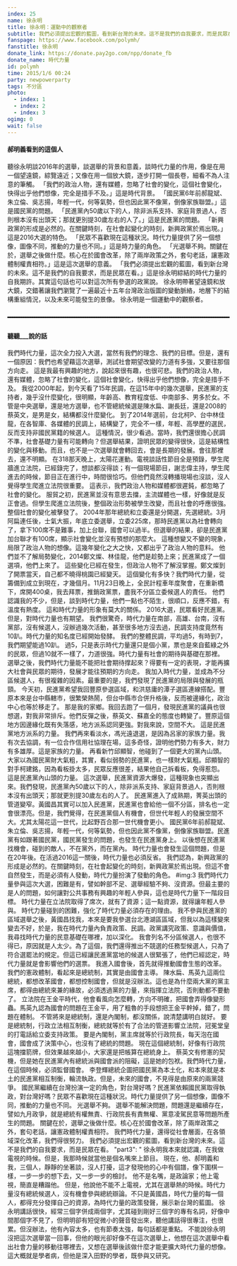 ```yaml
---
index: 25
name: 徐永明
title: 徐永明：運動中的觀察者
subtitle: 我們必須提出宏觀的藍圖，看到新台灣的未來。這不是我們的自我要求，而是民眾在看。
fanspage: https://www.facebook.com/polymh/
fanstitle: 徐永明
donate_link: https://donate.pay2go.com/npp/donate_fb
donate_name: 時代力量
id: polymh
time: 2015/1/6 00:24
party: newpowerparty
tags: 不分區
photo:
  - index: 1
  - index: 2
  - index: 3
ogimg: 0
wait: false
---
```

#### 郝明義看到的這個人
聽徐永明談2016年的選舉，談選舉的背景和意義，談時代力量的作用，像是在用一個望遠鏡，綜覽遠近；又像在用一個放大鏡，逐步打開一個長卷，細看不為人注意的筆觸。
「我們的政治人物，還有媒體，忽略了社會的變化，這個社會變化，快得出乎他們想像，完全是措手不及。」這是時代背景。
「國民黨6年前郝龍斌、朱立倫、吳志揚，年輕一代，何等氣勢，但也因此黨不像黨，倒像家族聯盟。」這是國民黨的問題。
「民進黨內50歲以下的人，除非派系支持、家庭背景過人，否則根本沒有出頭天；那就更別提30歲左右的人了。」這是民進黨的問題。
「新興政黨的形成是必然的。在關鍵時刻，在社會起變化的時刻，新興政黨於焉出現。」這是2016大選的特色。
「民眾不喜歡現在這種狀況。時代力量提供了另一個想像，圖像不同，推動的力量也不同。」這是時力量的角色。
「光選舉不夠。關鍵在於，選舉之後做什麼。核心在於國會改革，除了兩岸政策之外，套句老話，讓憲政體制權責相符。」這是這次選舉的意義。
「我們必須提出宏觀的藍圖，看到新台灣的未來。這不是我們的自我要求，而是民眾在看。」這是徐永明綜結的時代力量的自我期許。其實這句話也可以對這次所有參選的政黨說。
徐永明帶著望遠鏡和放大鏡，交錯著讓我們瀏覽了一遍最近十五年台灣政治版圖的變動脈絡，地層下的結構重組情況，以及未來可能發生的景像。
徐永明是一個運動中的觀察者。
<hr style="border:1px dashed black;margin-bottom:30px;margin-top:30px;">

#### 聽聽___說的話

我們時代力量，這次全力投入大選，當然有我們的理念、我們的目標。但是，還有一個原因：我們也希望藉這次選舉，測試社會期望改變的力道有多強，又要往那個方向走。
這是我最有興趣的地方，說起來很有趣，也很可悲。我們的政治人物，還有媒體，忽略了社會的變化，這個社會變化，快得出乎他們想像，完全是措手不及。
我從2000年起，到今天看了15年民調，在這15年中的幾次選舉，民進黨的支持者，幾乎沒什麼變化，很明顯，年齡高、教育程度低、中南部多、男多於女。不管是中央選舉，還是地方選舉，也不管總統候選是陳水扁、謝長廷，還是2008的蔡英文，是男是女，結構都沒什麼變化。
到了2014年選前，台北柯P、台中林佳龍，在各智庫、各媒體的民調上，結構變了，完全不一樣，年輕、高學歷的選民，反而支持非國民黨籍的候選人。
這種情況，很少看過。當時，我們還很擔心民調不準，社會基礎力量有可能轉向？但選舉結果，證明民眾的變得很快，這是結構性的變化與移動。而且，也不是一次選舉就會轉回去，會是長期的發展。會往那裡去，還不明顯。
在318那天晚上，太陽花運動。電視談話性節目全是預錄，學生爬牆進立法院，已經錄完了，想談都沒得談；有一個現場節目，謝志偉主持，學生爬進去的時候，節目正在進行中，時間很恰巧。但他們竟然沒轉播現場也沒談，沒人覺得學生爬進立法院很重要。
這表示，我們政治人物和媒體都很遲鈍，都忽略了社會的變化。 服貿之初，民進黨並沒有意思去擋，主流媒體也一樣，好像就是反正會過。但學生爬進立法院後，整個政治形勢被學生改變，而且社會的呼應很強。
整個社會的變化被擊發了。
2004年那年總統和立委還是分開選，先選總統。3月阿扁連任後，士氣大振，年底立委選舉，立委225席，那時民進黨以為社會轉向了，拿下100席不是難事，加上台聯，國會可以過半。但選舉的結果，卻是民進黨加台聯才有100席，顯示社會變化並沒有預想的那麼大。
這種想變又不變的現象，局限了政治人物的想像。這幾年變化之大之快，又都出乎了政治人物的意料。
他們並不了解局勢變化，2014鄭文燦、林佳龍，他們是趁勢上來；民進黨成了一個選項，他們上來了。
這些變化已經在發生，但政治人物不了解沒掌握。鄭文燦到了開票當天，自己都不曉得桃園已經變天。
這個變化有多快？我們時代力量，從籌備到成立到現在，才幾個月。11月23日晚上，全民計程車年度聚會，在重新橋下，席開400桌，我去拜票，推銷政黨票，盡我不分區立委候選人的責任。
他們認識我的不少，但是，談到時代力量，他們一點也不陌生，很順口，反應不錯，有溫度有熱度。
這和時代力量的形象有莫大的關係。
2016大選，民眾看好民進黨。但是，對時代力量也有期望。
我們很驚奇，時代力量在南部，高雄、台南，沒有黨部，沒有候選人，沒辦過幾次活動，甚至很多地方沒去過，民調支持度竟然有10趴。時代力量的知名度已經開始發酵。
我們的整體民調，平均過5，有時到7，我們期望能過10趴。
過5，只是表示時代力量還只是個小黨，票也是來自藍綠之外的民眾，但過10就不一樣了，力道很強。時代力量有社會的期待與基礎在那裡。
選舉之後，我們時代力量能不能把社會期待撑起來？得要有一定的表現，才能再擴大社會與民眾的期待，發展才能往預期的方向走。
我加入時代力量，並成為不分區候選人，有很複雜的因素。最重要的是，我們發現了民進黨的局限與發展的瓶頸。
今天初，民進黨希望我回豐原參選區域，和洪慈庸的潭子選區連線搭配。豐原本來是台中縣轄市，很繁榮熱鬧，但台中縣市合併升格後，反而被邊緣化，政治中心也等於移走了。
那是我的家鄉。我回去跑了一個月，發現民進黨的議員也很想選，對我非常排斥。他們反彈之後，蔡英文、蘇嘉全的態度也轉變了。豐原這個地方因邊緣化既有失落感，地方派系認同更強。對我來說，空間不大。 這是民進黨地方派系的力量。
我們再來看淡水，馮光遠退選，是因為呂家的家族力量。我有次去協調，有一位合作信用社協理在場，這多奇怪，證明他們勢力有多大，財力有多雄厚。這是家族的力量。
再看新竹邱顯智，他碰到了一個更大的黨內山頭。大家以為國民黨財大氣粗，其實，看似弱勢的民進黨，也一樣財大氣粗。邱顯智的對手柯建銘，因為看板掛太多，民眾反應很差，結果他自己拆看板，免得惹怨。 這是民進黨內山頭的力量。
這次選舉，民進黨資源大爆發，這種現象也突顯出來。我們發現，民進黨內50歲以下的人，除非派系支持、家庭背景過人，否則根本沒有出頭天；那就更別提30歲左右的人了。
民進黨進入了成熟期，菁英出頭的管道變窄。黃國昌其實可以加入民進黨，民進黨也會給他一個不分區，排名也一定會很漂亮。但是，我們覺得，在民進黨個人有機會，但世代年輕人的發展空間不大。尤其太陽花這一世代，比起野百合那一世代機會更小。
國民黨6年前郝龍斌、朱立倫、吳志揚，年輕一代，何等氣勢，但也因此黨不像黨，倒像家族聯盟。民進黨有如跟著國民黨，國民黨發生的問題，也發生在民進黨身上。
以後想在民進黨找機會，碰到的敵人，不在黨外，而在黨內。
時代力量也會發生這個問題，但是在20年後。在活過2016這一關後，時代力量也必須反省。
我們認為，新興政黨的形成是必然的。在關鍵時刻，在社會起變化的時刻，新興政黨於焉出現。但這不會自然發生，而是必須有人發動，時代力量扮演了發動的角色。
 #img:3
我們時代力量參與這次大選，困難是有，譬如幹部不足、選舉經驗不夠、沒資源。但最主要的是人的問題，如何讓對公共事務有興趣的年輕人參與，這也是時代力量下一階段目標。
時代力量在立法院取得了席次，就有了資源；這一點資源，就得讓年輕人參與。
時代力量碰到的困難，強化了時代力量必須存在的理由。
我不參與民進黨的區域選舉之後，黃國昌找我，本來是要我參選台北港湖區區域，但我以為這樣變來變去不好，於是，我在時代力量內負責政策、民調。政黨講究政策、意識與價值，我尋找時代力量的民意基礎在哪裡，加以深化。
我會列名不分區候選人，也很不得已，原因就是人太少。為了這個，我們還得推出不競選的任務型候選人，只為了符合選罷法的規定。但這已經讓民進黨當地的候選人很緊張了，他們已經認定，時代力量就是會影響他們的選票。
我進入國會後，首先就得推動國會生態的改革。我們的憲政體制，看起來是總統制，其實是由國會主導。
陳水扁、馬英九這兩位總統，都想改革國會，都想控制國會，但就是沒辦法。這也是為什麼兩大黨的黨主席，都得由總統來兼的緣故，必須透過黨的力量，來指揮立法院，否則動都不要動了。
立法院在王金平時代，他會看風向怎麼轉，方向不明確，把國會弄得像變形蟲。馬英九認為國會的問題在王金平，用了粗魯的手段想把王金平幹掉，錯了，問題在體制。
不管將來是總統制，還是內閣制，都沒關係，說清楚講明白就好。
要是總統制，行政立法相互制衡，總統就等於有了合法的管道影響立法院，冠冕堂皇的打電話給立委支持政策。
要是內閣制，黨主席就等於行政院長，每天泡在國會，國會成了決策中心，也沒有了總統的問題。
現在這個總統制，好像有行政院這塊擋箭牌，但效果越來越小，大家還是把帳算在總統身上。
蔡英文有修憲的契機，但是她在民進黨內有總統派與國會派的阻礙，這是她的包袱。我們時代力量，在這個時候，必須監督國會。
李登輝總統企圖把國民黨為本土化，和本來就是本土的民進黨相互制衡，輪流執政。但是，未來的國會，不見得是由原來的兩黨競爭。
國民黨繼續在台灣扮演一定的角色，對台灣好嗎？民進黨依賴國民黨取得執政，對台灣好嗎？民眾不喜歡現在這種狀況。時代力量提供了另一個想像，圖像不同，推動的力量也不同。
光選舉不夠。
選舉不能解決問題，問題還是繼續存在，譬如九月政爭，就是總統有權無責、行政院長有責無權、黨意凌駕民意等問題所產生的問題。
關鍵在於，選舉之後做什麼。核心在於國會改革，除了兩岸政策之外，套句老話，讓憲政體制權責相符。
我們時代力量，還得從社會層面，在各領域深化改革，我們得很努力。
我們必須提出宏觀的藍圖，看到新台灣的未來。這不是我們的自我要求，而是民眾在看。
"part3": "
徐永明我本來就認識，在我做電視的時候。但是，我那時候就當他是個名嘴來上節目。
現在，他、郝明義和我，三個人，靜靜的坐著談，沒人打擾，這才發現他的心中有個譜，像下圍棋一樣，一步一步的想下去，又一步一步的檢討。
他不是名嘴，是政論家；他上電視，簡直是糟蹋他。
但是，他說他不能不上電視，尤其在選舉熱的時候。時代力量沒有總統候選人，沒有機會參與總統辯論。不只是黃國昌，時代力量的每一個人，都得充分發揮自己的資源，為時代力量的政策發聲，展示新台灣的藍圖。
徐永明講話很快，經常三個字併成兩個字，尤其碰到剛好三個字的專有名詞，好像中間那個字不見了，但明明卻有短促微小的聲音發出來，聽他講話得很專注，也很累。但沒辦法，他有內容太多，也有節奏太強，每句話都是重點。
不能說徐永明沒把這次選舉當一回事，但他的眼光卻好像不在這次選舉上，他想在這次選舉中看出社會力量的移動往哪裡去，又想在選舉後該做什麼才能更擴大時代力量的想像。
這大概就是學者病，但他是深入田野的學者，既參與又研究。
